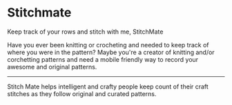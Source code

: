 # <i class="far fa-sticky-note"></i> Stitchmate

Keep track of your rows and stitch with me, StitchMate

Have you ever been knitting or crocheting and needed to keep track of where you were in the pattern? Maybe you're a creator of knitting and/or corchetting patterns and need a mobile friendly way to record your awesome and original patterns. 

****

Stitch Mate helps intelligent and crafty people keep count of their craft stitches as they follow original and curated patterns. 
<link rel="stylesheet" href="https://maxcdn.bootstrapcdn.com/font-awesome/4.6.1/css/font-awesome.min.css">